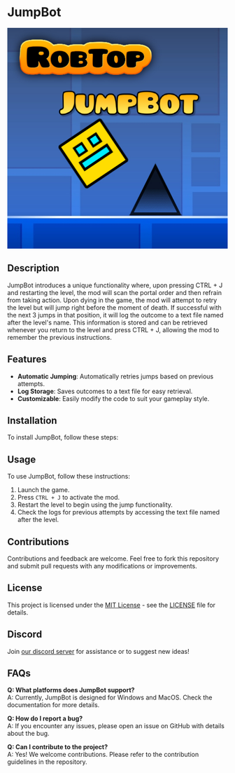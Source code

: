 # JumpBot

[![JumpBot](https://github.com/entity12208/JumpBot/raw/main/logo.png)](https://github.com/entity12208/JumpBot/blob/main/logo.png)

## Description

JumpBot introduces a unique functionality where, upon pressing CTRL + J and restarting the level, the mod will scan the portal order and then refrain from taking action. Upon dying in the game, the mod will attempt to retry the level but will jump right before the moment of death. If successful with the next 3 jumps in that position, it will log the outcome to a text file named after the level's name. This information is stored and can be retrieved whenever you return to the level and press CTRL + J, allowing the mod to remember the previous instructions.

## Features

- **Automatic Jumping**: Automatically retries jumps based on previous attempts.
- **Log Storage**: Saves outcomes to a text file for easy retrieval.
- **Customizable**: Easily modify the code to suit your gameplay style.

## Installation

To install JumpBot, follow these steps:


## Usage

To use JumpBot, follow these instructions:

1. Launch the game.
2. Press `CTRL + J` to activate the mod.
3. Restart the level to begin using the jump functionality.
4. Check the logs for previous attempts by accessing the text file named after the level.

## Contributions

Contributions and feedback are welcome. Feel free to fork this repository and submit pull requests with any modifications or improvements.

## License

This project is licensed under the [MIT License](https://opensource.org/licenses/MIT) - see the [LICENSE](https://github.com/entity12208/JumpBot/blob/main/LICENSE) file for details.

## Discord

Join [our discord server](https://discord.gg/WBb7EG3Gte) for assistance or to suggest new ideas!

## FAQs

**Q: What platforms does JumpBot support?**  
A: Currently, JumpBot is designed for Windows and MacOS. Check the documentation for more details.

**Q: How do I report a bug?**  
A: If you encounter any issues, please open an issue on GitHub with details about the bug.

**Q: Can I contribute to the project?**  
A: Yes! We welcome contributions. Please refer to the contribution guidelines in the repository.
